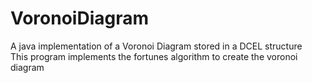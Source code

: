 # VoronoiDiagram
A java implementation of a Voronoi Diagram stored in a DCEL structure<br/>
This program implements the fortunes algorithm to create the voronoi diagram
